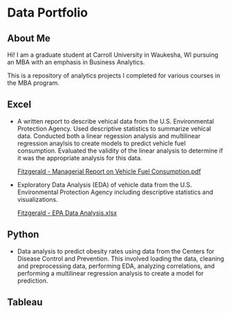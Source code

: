 # Data Portfolio

## About Me
Hi! I am a graduate student at Carroll University in Waukesha, WI pursuing an MBA with an emphasis in Business Analytics.

This is a repository of analytics projects I completed for various courses in the MBA program.

## Excel
* A written report to describe vehical data from the U.S. Environmental Protection Agency. Used descriptive statistics to summarize vehical data. Conducted both a linear regession analysis and multilinear regression anaylsis to create models to predict vehicle fuel consumption. Evaluated the validity of the linear analysis to determine if it was the appropriate analysis for this data.

  [Fitzgerald - Managerial Report on Vehicle Fuel Consumption.pdf](https://github.com/user-attachments/files/17878446/Fitzgerald.-.Managerial.Report.on.Vehicle.Fuel.Consumption.pdf)

* Exploratory Data Analysis (EDA) of vehicle data from the U.S. Environmental Protection Agency including descriptive statistics and visualizations.

  [Fitzgerald - EPA Data Analysis.xlsx](https://github.com/user-attachments/files/17878420/Fitzgerald.-.EPA.Data.Analysis.xlsx)

## Python
* Data analysis to predict obesity rates using data from the Centers for Disease Control and Prevention. This involved loading the data, cleaning and preprocessing data, performing EDA, analyzing correlations, and performing a multilinear regression analysis to create a model for prediction.



## Tableau
